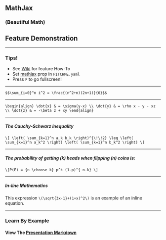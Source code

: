 ## MathJax
### (Beautiful Math)
## Feature Demonstration

---

### Tips!

- See <a target="_blank" href="https://github.com/gitpitch/gitpitch/wiki/Math-Notation-Slides">Wiki</a> for feature How-To
- Set <a target="_blank" href="https://github.com/gitpitch/gitpitch/wiki/Math-Notation-Setting">mathjax</a> prop in `PITCHME.yaml`
- Press `F` to go fullscreen!

---

`$$\sum_{i=0}^n i^2 = \frac{(n^2+n)(2n+1)}{6}$$`

---

`\begin{align}
\dot{x} & = \sigma(y-x) \\
\dot{y} & = \rho x - y - xz \\
\dot{z} & = -\beta z + xy
\end{align}`

---

##### The Cauchy-Schwarz Inequality

`\[
\left( \sum_{k=1}^n a_k b_k \right)^{\!\!2} \leq
 \left( \sum_{k=1}^n a_k^2 \right) \left( \sum_{k=1}^n b_k^2 \right)
\]`

---

##### The probability of getting \(k\) heads when flipping \(n\) coins is:

`\[P(E) = {n \choose k} p^k (1-p)^{ n-k} \]`

---

##### In-line Mathematics

This expression `\(\sqrt{3x-1}+(1+x)^2\)` is an example of an inline equation.

---

### Learn By Example
#### View The <a target="_blank" href="https://github.com/gitpitch/feature-demo/blob/mathjax/PITCHME.md">Presentation Markdown</a>

